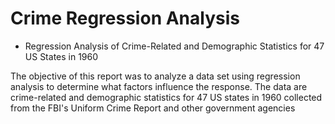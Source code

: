 # Crime Regression Analysis

* Regression Analysis of Crime-Related and Demographic Statistics for 47 US States in 1960

The objective of this report was to analyze a data set using regression analysis to determine what factors influence the response. The data are crime-related and demographic statistics for 47 US states in 1960 collected from the FBI's Uniform Crime Report and other government agencies